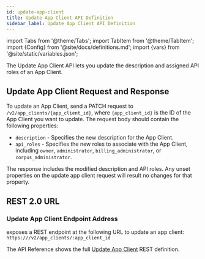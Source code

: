 ```yaml
---
id: update-app-client
title: Update App Client API Definition
sidebar_label: Update App Client API Definition
---
```


import Tabs from '@theme/Tabs';
import TabItem from '@theme/TabItem';
import {Config} from '@site/docs/definitions.md';
import {vars} from '@site/static/variables.json';

The Update App Client API lets you update the description and assigned API
roles of an App Client.

## Update App Client Request and Response

To update an App Client, send a PATCH request to `/v2/app_clients/{app_client_id}`,
where `{app_client_id}` is the ID of the App Client you want to update. The
request body should contain the following properties:

- `description` - Specifies the new description for the App Client.
- `api_roles` - Specifies the new roles to associate with the App Client,
  including `owner`, `administrator`, `billing_administrator`, or
  `corpus_administrator`.

The response includes the modified 
description and API roles. Any unset properties on the update app client
request will result no changes for that property.

## REST 2.0 URL

### Update App Client Endpoint Address

<Config v="names.product"/> exposes a REST endpoint at the following URL
to update an app client:
<code>https://<Config v="domains.rest.indexing"/>/v2/app_clients/:app_client_id</code>

The API Reference shows the full [Update App Client](/docs/rest-api/update-app-client) REST definition.
